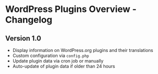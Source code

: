# WordPress Plugins Overview - Changelog

## Version 1.0
* Display information on WordPress.org plugins and their translations
* Custom configuration via `config.php`
* Update plugin data via cron job or manually
* Auto-update of plugin data if older than 24 hours
